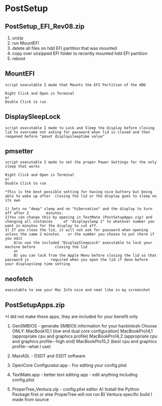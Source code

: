 # PostSetup

## PostSetup_EFI_Rev08.zip

1) unzip
2) run MountEFI
3) delete all files on hdd EFI partition that was mounted
4) copy over unzipped EFI folder to recently mounted hdd EFI partition
5) reboot

## MountEFI
    script executable I made that Mounts the EFI Partition of the HDD
    
	Right Click and Open in Terminal
	or
	Double Click to run

## DisplaySleepLock 
    script executable I made to Lock and Sleep the Display before closing lid to overcome not asking for password when lid is closed and then reopened before "pmset displaysleeptime value"

## pmsetter 
    script executable I made to set the proper Power Settings for the only sleep that works
    
	Right Click and Open in Terminal
	or
	Double Click to run

	*This is the best possible setting for having nice battery but being able to wake up after 	closing the lid or the display goes to sleep on its own
	
	1) Sets no "deep" sleep and no "hibernation" and the display to turn off after 2 		minutes.
	2)You can change this by opening in TextMate (PostSetupApps.zip) and changing all instances 	of "displaysleep 2" to whatever number you want in minutes for the display to cut off.
	3) If you close the lid, it will not ask for password when opening unless the same 2 minutes 	or the number you choose to put there if you edit
		A)so use the included "DisplaySleepLock" executable to lock your machine before 		closing the lid 
		or 
		B) you can lock from the Apple Menu before closing the lid so that password is 			required when you open the lid if done before your displaysleep time setting

## neofetch 
    executable to see your Mac Info nice and neat like in my screenshot

## PostSetupApps.zip

*I did not make these apps, they are included for your benefit only

1) GenSMBIOS - generate SMBIOS information for your hackintosh
	Choose ONLY:
	MacBook10,1 (low end dual core configuration) 
	MacBookPro14,1 (appropriate cpu and graphics profile) 
	MacBookPro14,2 (appropriate cpu and graphics profile--high end) 
	MacBookPro15,2 (best cpu and graphics profile--what I use)

2) MaciASL - DSDT and SSDT software

3) OpenCore Configurator.app - For editing your config.plist

4) TextMate.app - better text editing app - edit anything including config.plist

5) ProperTree_Ventura.zip - config.plist editor
	A) Install the Python Package first or else ProperTree will not run
	B) Ventura specific build I made from source


